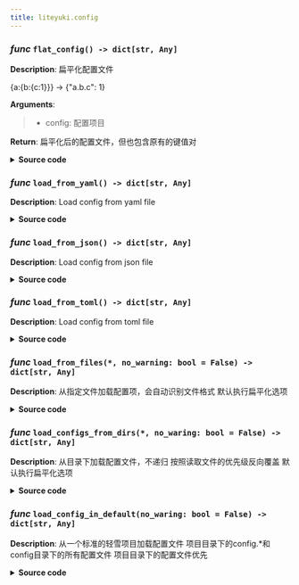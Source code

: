 ```yaml
---
title: liteyuki.config
---
```

### *func* `flat_config() -> dict[str, Any]`



**Description**: 扁平化配置文件

{a:{b:{c:1}}} -> {"a.b.c": 1}

**Arguments**:
> - config: 配置项目  

**Return**: 扁平化后的配置文件，但也包含原有的键值对


<details>
<summary> <b>Source code</b> </summary>

```python
def flat_config(config: dict[str, Any]) -> dict[str, Any]:
    """
    扁平化配置文件

    {a:{b:{c:1}}} -> {"a.b.c": 1}
    Args:
        config: 配置项目

    Returns:
        扁平化后的配置文件，但也包含原有的键值对
    """
    new_config = copy.deepcopy(config)
    for key, value in config.items():
        if isinstance(value, dict):
            for k, v in flat_config(value).items():
                new_config[f'{key}.{k}'] = v
    return new_config
```
</details>

### *func* `load_from_yaml() -> dict[str, Any]`



**Description**: Load config from yaml file


<details>
<summary> <b>Source code</b> </summary>

```python
def load_from_yaml(file_: str) -> dict[str, Any]:
    """
    Load config from yaml file

    """
    logger.debug(f'Loading YAML config from {file_}')
    config = yaml.safe_load(open(file_, 'r', encoding='utf-8'))
    return flat_config(config if config is not None else {})
```
</details>

### *func* `load_from_json() -> dict[str, Any]`



**Description**: Load config from json file


<details>
<summary> <b>Source code</b> </summary>

```python
def load_from_json(file_: str) -> dict[str, Any]:
    """
    Load config from json file
    """
    logger.debug(f'Loading JSON config from {file_}')
    config = json.load(open(file_, 'r', encoding='utf-8'))
    return flat_config(config if config is not None else {})
```
</details>

### *func* `load_from_toml() -> dict[str, Any]`



**Description**: Load config from toml file


<details>
<summary> <b>Source code</b> </summary>

```python
def load_from_toml(file_: str) -> dict[str, Any]:
    """
    Load config from toml file
    """
    logger.debug(f'Loading TOML config from {file_}')
    config = toml.load(open(file_, 'r', encoding='utf-8'))
    return flat_config(config if config is not None else {})
```
</details>

### *func* `load_from_files(*, no_warning: bool = False) -> dict[str, Any]`



**Description**: 从指定文件加载配置项，会自动识别文件格式
默认执行扁平化选项


<details>
<summary> <b>Source code</b> </summary>

```python
def load_from_files(*files: str, no_warning: bool=False) -> dict[str, Any]:
    """
    从指定文件加载配置项，会自动识别文件格式
    默认执行扁平化选项
    """
    config = {}
    for file in files:
        if os.path.exists(file):
            if file.endswith(('.yaml', 'yml')):
                config.update(load_from_yaml(file))
            elif file.endswith('.json'):
                config.update(load_from_json(file))
            elif file.endswith('.toml'):
                config.update(load_from_toml(file))
            elif not no_warning:
                logger.warning(f'Unsupported config file format: {file}')
        elif not no_warning:
            logger.warning(f'Config file not found: {file}')
    return config
```
</details>

### *func* `load_configs_from_dirs(*, no_waring: bool = False) -> dict[str, Any]`



**Description**: 从目录下加载配置文件，不递归
按照读取文件的优先级反向覆盖
默认执行扁平化选项


<details>
<summary> <b>Source code</b> </summary>

```python
def load_configs_from_dirs(*directories: str, no_waring: bool=False) -> dict[str, Any]:
    """
    从目录下加载配置文件，不递归
    按照读取文件的优先级反向覆盖
    默认执行扁平化选项
    """
    config = {}
    for directory in directories:
        if not os.path.exists(directory):
            if not no_waring:
                logger.warning(f'Directory not found: {directory}')
            continue
        for file in os.listdir(directory):
            if file.endswith(_SUPPORTED_CONFIG_FORMATS):
                config.update(load_from_files(os.path.join(directory, file), no_warning=no_waring))
    return config
```
</details>

### *func* `load_config_in_default(no_waring: bool = False) -> dict[str, Any]`



**Description**: 从一个标准的轻雪项目加载配置文件
项目目录下的config.*和config目录下的所有配置文件
项目目录下的配置文件优先


<details>
<summary> <b>Source code</b> </summary>

```python
def load_config_in_default(no_waring: bool=False) -> dict[str, Any]:
    """
    从一个标准的轻雪项目加载配置文件
    项目目录下的config.*和config目录下的所有配置文件
    项目目录下的配置文件优先
    """
    config = load_configs_from_dirs('config', no_waring=no_waring)
    config.update(load_from_files('config.yaml', 'config.toml', 'config.json', 'config.yml', no_warning=no_waring))
    return config
```
</details>


